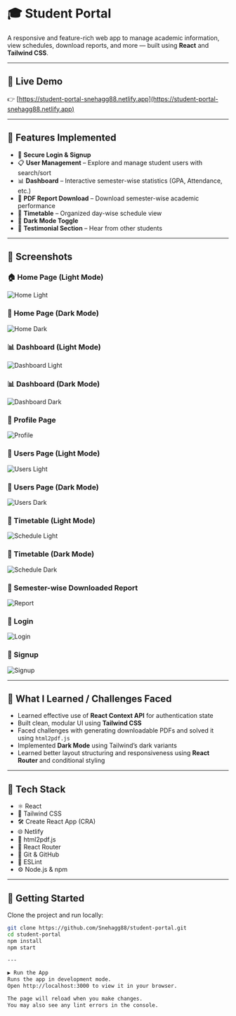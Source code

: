# 🎓 Student Portal

A responsive and feature-rich web app to manage academic information, view schedules, download reports, and more — built using **React** and **Tailwind CSS**.

---

## 🔗 Live Demo

👉 [https://student-portal-snehagg88.netlify.app](https://student-portal-snehagg88.netlify.app)

---

## 🔧 Features Implemented

- 🔐 **Secure Login & Signup**
- 📋 **User Management** – Explore and manage student users with search/sort
- 📊 **Dashboard** – Interactive semester-wise statistics (GPA, Attendance, etc.)
- 📄 **PDF Report Download** – Download semester-wise academic performance
- 📅 **Timetable** – Organized day-wise schedule view
- 🌙 **Dark Mode Toggle**
- 💬 **Testimonial Section** – Hear from other students

---

## 📸 Screenshots

### 🏠 Home Page (Light Mode)
![Home Light](./screenshots/home_light.jpg)

### 🌙 Home Page (Dark Mode)
![Home Dark](./screenshots/home_dark.jpg)

### 📊 Dashboard (Light Mode)
![Dashboard Light](./screenshots/dashboard_light.jpg)

### 📊 Dashboard (Dark Mode)
![Dashboard Dark](./screenshots/dashboard_dark.jpg)

### 👤 Profile Page
![Profile](./screenshots/profile.jpg)

### 👥 Users Page (Light Mode)
![Users Light](./screenshots/users_light.jpg)

### 👥 Users Page (Dark Mode)
![Users Dark](./screenshots/users_dark.jpg)

### 📅 Timetable (Light Mode)
![Schedule Light](./screenshots/schedule_light.jpg)

### 📅 Timetable (Dark Mode)
![Schedule Dark](./screenshots/schedule_dark.jpg)

### 📄 Semester-wise Downloaded Report
![Report](./screenshots/semester_report.jpg)

### 🔐 Login
![Login](./screenshots/login.jpg)

### 📝 Signup
![Signup](./screenshots/signup.jpg)

---

## 🧠 What I Learned / Challenges Faced

- Learned effective use of **React Context API** for authentication state
- Built clean, modular UI using **Tailwind CSS**
- Faced challenges with generating downloadable PDFs and solved it using `html2pdf.js`
- Implemented **Dark Mode** using Tailwind’s dark variants
- Learned better layout structuring and responsiveness using **React Router** and conditional styling

---

## 🚀 Tech Stack
- ⚛️ React
- 🎨 Tailwind CSS
- 🛠️ Create React App (CRA)
- 🌐 Netlify
- 📄 html2pdf.js
- 🧭 React Router
- 🧰 Git & GitHub
- 🧪 ESLint 
- ⚙️ Node.js & npm

---

## 📁 Getting Started

Clone the project and run locally:

```bash
git clone https://github.com/Snehagg88/student-portal.git
cd student-portal
npm install
npm start

---

▶️ Run the App
Runs the app in development mode.
Open http://localhost:3000 to view it in your browser.

The page will reload when you make changes.
You may also see any lint errors in the console.

